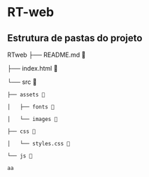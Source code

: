 # RT-web

## Estrutura de pastas do projeto

RTweb
├── README.md 📝

├── index.html 📝

└── src 📁

    ├── assets 📁

    │   ├── fonts 📁

    │   └── images 📁

    ├── css 📁

    │   └── styles.css 📝

    └── js 📁

    aa


